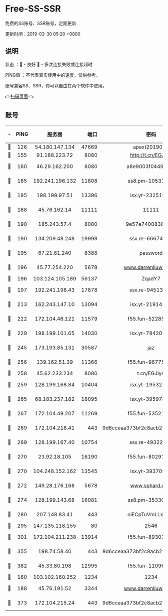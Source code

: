 # Free-SS-SSR

免费的SS账号、SSR账号，定期更新

更新时间：2019-03-30 05:20 +0800

## 说明

状态     ：🙂 - 良好 🙁 - 多次连接失败或连接超时

PING值   ：不代表真实使用中的速度，仅供参考。

账号兼容SS、SSR，你可以自由在两个软件中使用。

👉[扫码页面](https://liesauer.github.io/Free-SS-SSR/)👈

## 账号

|-|PING|服务器|端口|密码|加密方式|区域|
|:----:|:----:|:-----:|-----:|:----:|:----:|:----:|
|🙂|126|54.180.147.134|47669|apext2019001|chacha20|KR|
|🙂|155|91.188.223.72|8080|http://t.cn/EGJIyrl|rc4-md5|RU|
|🙂|160|46.29.162.200|8080|a8e9003f0449cea5|chacha20-ietf|RU|
|🙂|185|192.241.196.132|11808|ss8.pm-10531723|aes-256-cfb|US|
|🙂|185|198.199.97.51|13396|isx.yt-23251925|aes-256-cfb|US|
|🙂|188|45.76.162.14|11111|11111|aes-256-cfb|SG|
|🙂|190|185.243.57.4|8080|9e57e7400838a01e|chacha20-ietf|US|
|🙂|190|134.209.48.248|19998|ssx.re-66674376|aes-256-cfb|US|
|🙂|195|67.21.81.240|8388|password|aes-256-cfb|US|
|🙂|196|45.77.254.220|5678|www.darrenliuwei.com|aes-256-cfb|SG|
|🙂|196|103.124.105.189|56137|ZqadY7|chacha20|US|
|🙂|197|192.241.198.43|17878|ssx.re-94513263|aes-256-cfb|US|
|🙂|213|162.243.147.10|13094|isx.yt-21914576|aes-256-cfb|US|
|🙂|222|172.104.46.121|11579|f55.fun-52285743|aes-256-cfb|SG|
|🙂|229|198.199.101.65|14030|isx.yt-78420788|aes-256-cfb|US|
|🙂|245|173.193.85.131|30587|jaz|aes-256-cfb|US|
|🙂|256|139.162.51.39|11366|f55.fun-96775690|aes-256-cfb|SG|
|🙂|258|45.62.233.234|8080|t.cn/EGJIyrl|rc4-md5|CA|
|🙂|259|128.199.168.84|10404|isx.yt-19532178|aes-256-cfb|SG|
|🙂|265|68.183.237.182|18095|isx.yt-39597881|aes-256-cfb|SG|
|🙂|267|172.104.49.207|11269|f55.fun-53521114|aes-256-cfb|SG|
|🙂|269|172.104.218.41|443|9d6cceaa373bf2c8acb22e60b6a58be6|aes-256-cfb|US|
|🙂|269|128.199.167.40|10754|ssx.re-49322932|aes-256-cfb|SG|
|🙂|270|23.92.18.105|16190|f55.fun-80291265|aes-256-cfb|US|
|🙂|270|104.248.152.162|13545|isx.yt-39370951|aes-256-cfb|SG|
|🙂|272|149.28.176.168|5678|www.sphard.com|aes-256-cfb|AU|
|🙂|274|128.199.143.68|16081|ss8.pm-35330221|aes-256-cfb|SG|
|🙂|280|207.148.83.41|443|oiECpTuVmLLxk4Ts|aes-256-cfb|AU|
|🙂|295|147.135.118.155|80|2546|chacha20|US|
|🙂|301|172.104.211.238|13914|f55.fun-89301150|aes-256-cfb|US|
|🙂|355|198.74.58.40|443|9d6cceaa373bf2c8acb22e60b6a58be6|aes-256-cfb|US|
|🙂|382|45.33.80.198|12995|f55.fun-11096059|aes-256-cfb|US|
|🙂|160|103.102.160.252|1234|1234|rc4-md5|JP|
|🙂|188|45.76.191.52|3344|www.darrenliuwei.com|aes-256-cfb|JP|
|🙂|373|172.104.215.24|443|9d6cceaa373bf2c8acb22e60b6a58be6|aes-256-cfb|US|
